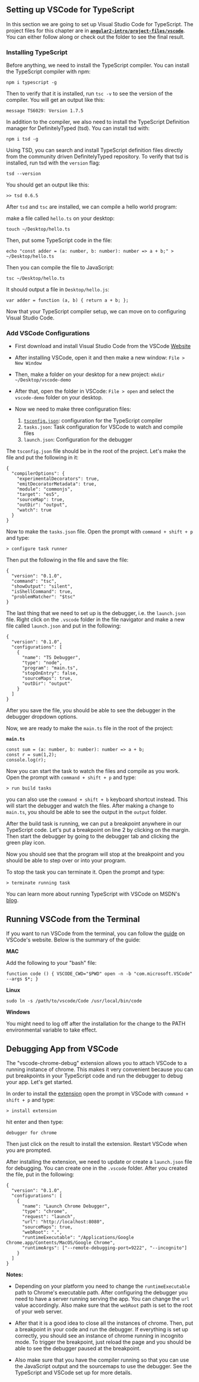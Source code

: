 ## Setting up VSCode for TypeScript

In this section we are going to set up Visual Studio Code for TypeScript. The project files for this chapter are in [**`angular2-intro/project-files/vscode`**](https://github.com/st32lth/angular2-intro/tree/master/project-files/vscode). You can either follow along or check out the folder to see the final result.

### Installing TypeScript

Before anything, we need to install the TypeScript compiler. You can install the TypeScript compiler with npm:

~~~~~~~
npm i typescript -g
~~~~~~~

Then to verify that it is installed, run `tsc -v` to see the version of the compiler. You will get an output like this:

~~~~~~~
message TS6029: Version 1.7.5
~~~~~~~

In addition to the compiler, we also need to install the TypeScript Definition manager for DefinitelyTyped (tsd). You can install tsd with:

~~~~~~~
npm i tsd -g
~~~~~~~

Using TSD, you can search and install TypeScript definition files directly from the community driven DefinitelyTyped repository. To verify that tsd is installed, run tsd with the `version` flag:

~~~~~~~
tsd --version
~~~~~~~

You should get an output like this:

~~~~~~~
>> tsd 0.6.5
~~~~~~~

After `tsd` and `tsc` are installed, we can compile a hello world program:

make a file called `hello.ts` on your desktop:

~~~~~~~
touch ~/Desktop/hello.ts
~~~~~~~

Then, put some TypeScript code in the file:

~~~~~~~
echo "const adder = (a: number, b: number): number => a + b;" > ~/Desktop/hello.ts
~~~~~~~

Then you can compile the file to JavaScript:

~~~~~~~
tsc ~/Desktop/hello.ts
~~~~~~~

It should output a file in `Desktop/hello.js`:

~~~~{.numberLines .javascript startFrom="1"}
var adder = function (a, b) { return a + b; };
~~~~~~~

Now that your TypeScript compiler setup, we can move on to configuring Visual Studio Code.

### Add VSCode Configurations

- First download and install Visual Studio Code from the VSCode [Website](https://code.visualstudio.com/)
- After installing VSCode, open it and then make a new window: `File > New Window`
- Then, make a folder on your desktop for a new project: `mkdir ~/Desktop/vscode-demo`
- After that, open the folder in VSCode: `File > open` and select the `vscode-demo` folder on your desktop.
- Now we need to make three configuration files:

    1. [`tsconfig.json`](http://json.schemastore.org/tsconfig): configuration for the TypeScript compiler
    2. `tasks.json`: Task configuration for VSCode to watch and compile files
    3. `launch.json`: Configuration for the debugger

The `tsconfig.json` file should be in the root of the project. Let's make the file and put the following in it:

~~~~{.numberLines .javascript startFrom="1"}
{
  "compilerOptions": {
    "experimentalDecorators": true,
    "emitDecoratorMetadata": true,
    "module": "commonjs",
    "target": "es5",
    "sourceMap": true,
    "outDir": "output",
    "watch": true
  }
}
~~~~~~~

Now to make the `tasks.json` file. Open the prompt with `command + shift + p` and type:

~~~~~~~
> configure task runner
~~~~~~~

Then put the following in the file and save the file:

~~~~{.numberLines .javascript startFrom="1"}
{
  "version": "0.1.0",
  "command": "tsc",
  "showOutput": "silent",
  "isShellCommand": true,
  "problemMatcher": "$tsc"
}
~~~~~~~

The last thing that we need to set up is the debugger, i.e. the `launch.json` file. Right click on the `.vscode` folder in the file navigator and make a new file called `launch.json` and put in the following:

~~~~{.numberLines .javascript startFrom="1"}
{
  "version": "0.1.0",
  "configurations": [
    {
      "name": "TS Debugger",
      "type": "node",
      "program": "main.ts",
      "stopOnEntry": false,
      "sourceMaps": true,
      "outDir": "output"
    }
  ]
}
~~~~~~~

After you save the file, you should be able to see the debugger in the debugger dropdown options.

Now, we are ready to make the `main.ts` file in the root of the project:

**`main.ts`**

~~~~{.numberLines .java startFrom="1"}
const sum = (a: number, b: number): number => a + b;
const r = sum(1,2);
console.log(r);
~~~~~~~

Now you can start the task to watch the files and compile as you work. Open the prompt with `command + shift + p` and type:

~~~~~~~
> run build tasks
~~~~~~~

you can also use the `command + shift + b` keyboard shortcut instead. This will start the debugger and watch the files. After making a change to `main.ts`, you should be able to see the output in the `output` folder.

After the build task is running, we can put a breakpoint anywhere in our TypeScript code. Let's put a breakpoint on line 2 by clicking on the margin. Then start the debugger by going to the debugger tab and clicking the green play icon.

Now you should see that the program will stop at the breakpoint and you should be able to step over or into your program.

To stop the task you can terminate it. Open the prompt and type:

~~~~~~~
> terminate running task
~~~~~~~

You can learn more about running TypeScript with VSCode on MSDN's [blog](http://blogs.msdn.com/b/typescript/archive/2015/04/30/using-typescript-in-visual-studio-code.aspx).

## Running VSCode from the Terminal

If you want to run VSCode from the terminal, you can follow the [guide](https://code.visualstudio.com/Docs/editor/setup) on VSCode's website. Below is the summary of the guide:

**MAC**

Add the following to your "bash" file:

~~~~~~~
function code () { VSCODE_CWD="$PWD" open -n -b "com.microsoft.VSCode" --args $*; }
~~~~~~~

**Linux**

~~~~~~~
sudo ln -s /path/to/vscode/Code /usr/local/bin/code
~~~~~~~

**Windows**

You might need to log off after the installation for the change to the PATH environmental variable to take effect.

## Debugging App from VSCode

The "vscode-chrome-debug" extension allows you to attach VSCode to a running instance of chrome. This makes it very convenient because you can put breakpoints in your TypeScript code and run the debugger to debug your app. Let's get started.

In order to install the [extension](https://github.com/Microsoft/vscode-chrome-debug) open the prompt in VSCode with `command + shift + p` and type:

~~~~~~~
> install extension
~~~~~~~

hit enter and then type:

~~~~~~~
debugger for chrome
~~~~~~~

Then just click on the result to install the extension. Restart VSCode when you are prompted.

After installing the extension, we need to update or create a `launch.json` file for debugging. You can create one in the `.vscode` folder. After you created the file, put in the following:

~~~~~~~
{
  "version": "0.1.0",
  "configurations": [
    {
      "name": "Launch Chrome Debugger",
      "type": "chrome",
      "request": "launch",
      "url": "http://localhost:8080",
      "sourceMaps": true,
      "webRoot": ".",
      "runtimeExecutable": "/Applications/Google Chrome.app/Contents/MacOS/Google Chrome",
      "runtimeArgs": ["--remote-debugging-port=9222", "--incognito"]
    }
  ]
}
~~~~~~~

**Notes:**

- Depending on your platform you need to change the `runtimeExecutable` path to Chrome's executable path. After configuring the debugger you need to have a server running serving the app. You can change the `url` value accordingly. Also make sure that the `webRoot` path is set to the root of your web server.

- After that it is a good idea to close all the instances of chrome. Then, put a breakpoint in your code and run the debugger. If everything is set up correctly, you should see an instance of chrome running in incognito mode. To trigger the breakpoint, just reload the page and you should be able to see the debugger paused at the breakpoint.

- Also make sure that you have the compiler running so that you can use the JavaScript output and the sourcemaps to use the debugger. See the TypeScript and VSCode set up for more details.


